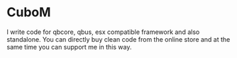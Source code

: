 # CuboM
I write code for qbcore, qbus, esx compatible framework and also standalone. You can directly buy clean code from the online store and at the same time you can support me in this way. 
